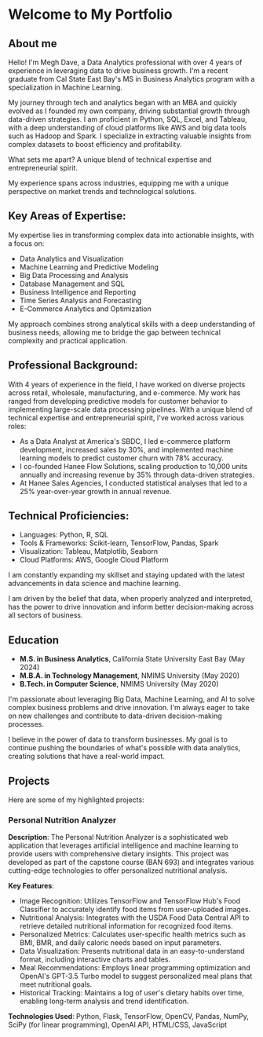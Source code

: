 # Welcome to My Portfolio

## About me
Hello! I'm Megh Dave, a Data Analytics professional with over 4 years of experience in leveraging data to drive business growth. I'm a recent graduate from Cal State East Bay's MS in Business Analytics program with a specialization in Machine Learning. 

My journey through tech and analytics began with an MBA and quickly evolved as I founded my own company, driving substantial growth through data-driven strategies. I am proficient in Python, SQL, Excel, and Tableau, with a deep understanding of cloud platforms like AWS and big data tools such as Hadoop and Spark. I specialize in extracting valuable insights from complex datasets to boost efficiency and profitability. 

What sets me apart? A unique blend of technical expertise and entrepreneurial spirit. 

My experience spans across industries, equipping me with a unique perspective on market trends and technological solutions.

## Key Areas of Expertise:
My expertise lies in transforming complex data into actionable insights, with a focus on:
- Data Analytics and Visualization
- Machine Learning and Predictive Modeling
- Big Data Processing and Analysis
- Database Management and SQL
- Business Intelligence and Reporting
- Time Series Analysis and Forecasting
- E-Commerce Analytics and Optimization

My approach combines strong analytical skills with a deep understanding of business needs, allowing me to bridge the gap between technical complexity and practical application.

## Professional Background:
With 4 years of experience in the field, I have worked on diverse projects across retail, wholesale, manufacturing, and e-commerce. My work has ranged from developing predictive models for customer behavior to implementing large-scale data processing pipelines. With a unique blend of technical expertise and entrepreneurial spirit, I've worked across various roles:
- As a Data Analyst at America's SBDC, I led e-commerce platform development, increased sales by 30%, and implemented machine learning models to predict customer churn with 78% accuracy.
- I co-founded Hanee Flow Solutions, scaling production to 10,000 units annually and increasing revenue by 35% through data-driven strategies.
- At Hanee Sales Agencies, I conducted statistical analyses that led to a 25% year-over-year growth in annual revenue.


## Technical Proficiencies:
- Languages: Python, R, SQL
- Tools & Frameworks: Scikit-learn, TensorFlow, Pandas, Spark
- Visualization: Tableau, Matplotlib, Seaborn
- Cloud Platforms: AWS, Google Cloud Platform

I am constantly expanding my skillset and staying updated with the latest advancements in data science and machine learning.

I am driven by the belief that data, when properly analyzed and interpreted, has the power to drive innovation and inform better decision-making across all sectors of business.

## Education
- **M.S. in Business Analytics**, California State University East Bay (May 2024)
- **M.B.A. in Technology Management**, NMIMS University (May 2020)
- **B.Tech. in Computer Science**, NMIMS University (May 2020)

I'm passionate about leveraging Big Data, Machine Learning, and AI to solve complex business problems and drive innovation. I'm always eager to take on new challenges and contribute to data-driven decision-making processes.

I believe in the power of data to transform businesses. My goal is to continue pushing the boundaries of what's possible with data analytics, creating solutions that have a real-world impact.

## Projects
Here are some of my highlighted projects:

### Personal Nutrition Analyzer
**Description**:
The Personal Nutrition Analyzer is a sophisticated web application that leverages artificial intelligence and machine learning to provide users with comprehensive dietary insights. This project was developed as part of the capstone course (BAN 693) and integrates various cutting-edge technologies to offer personalized nutritional analysis.

**Key Features**:
- Image Recognition: Utilizes TensorFlow and TensorFlow Hub's Food Classifier to accurately identify food items from user-uploaded images.
- Nutritional Analysis: Integrates with the USDA Food Data Central API to retrieve detailed nutritional information for recognized food items.
- Personalized Metrics: Calculates user-specific health metrics such as BMI, BMR, and daily caloric needs based on input parameters.
- Data Visualization: Presents nutritional data in an easy-to-understand format, including interactive charts and tables.
- Meal Recommendations: Employs linear programming optimization and OpenAI's GPT-3.5 Turbo model to suggest personalized meal plans that meet nutritional goals.
- Historical Tracking: Maintains a log of user's dietary habits over time, enabling long-term analysis and trend identification.

**Technologies Used**: Python, Flask, TensorFlow, OpenCV, Pandas, NumPy, SciPy (for linear programming), OpenAI API, HTML/CSS, JavaScript
